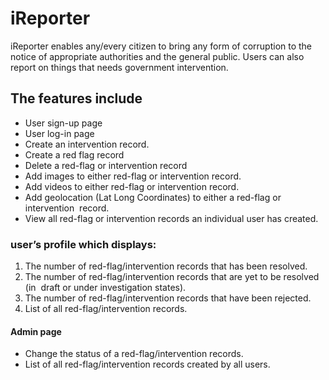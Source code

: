 # iReporter
iReporter enables any/every citizen to bring any form of corruption to the notice of appropriate authorities and the general public. Users can also report on things that needs government intervention.
## The features include
* User sign-up page
* User log-in page
* Create an intervention record.
* Create a red flag record 
* Delete a red-flag or intervention record
* Add images to either red-flag or intervention record. 
* Add videos to either red-flag or intervention record. 
* Add geolocation (Lat Long Coordinates) to either a red-flag or intervention 
record. 
* View all red-flag or intervention records an individual user has created.
### user’s profile which displays: 
1. The number of red-flag/intervention records that has been resolved. 
2. The number of red-flag/intervention records that are yet to be resolved (in 
draft or under investigation states). 
3. The number of red-flag/intervention records that have been rejected. 
4. List of all red-flag/intervention records.
#### Admin page
* Change the status of a red-flag/intervention records. 
* List of all red-flag/intervention records created by all users. 